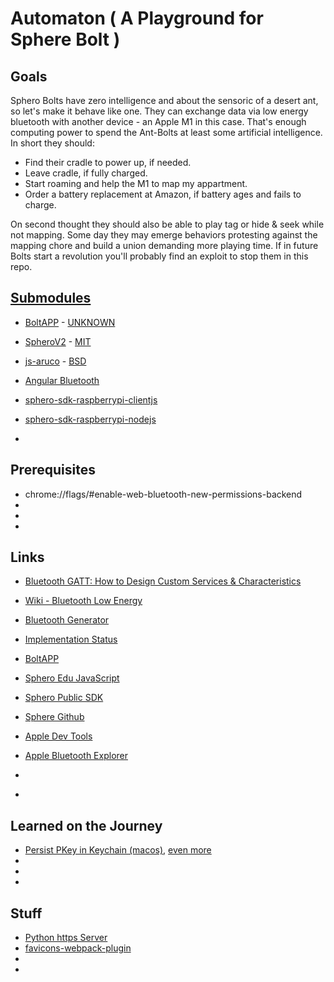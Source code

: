 # Automaton ( A Playground for Sphere Bolt )

## Goals

Sphero Bolts have zero intelligence and about the sensoric of a desert ant, so let's make it behave like one. They can exchange data via low energy bluetooth with another device - an Apple M1 in this case. That's enough computing power to spend the Ant-Bolts at least some artificial intelligence. In short they should:

  * Find their cradle to power up, if needed.
  * Leave cradle, if fully charged.
  * Start roaming and help the M1 to map my appartment.
  * Order a battery replacement at Amazon, if battery ages and fails to charge.

On second thought they should also be able to play tag or hide & seek while not mapping. Some day they may emerge behaviors protesting against the mapping chore and build a union demanding more playing time. If in future Bolts start a revolution you'll probably find an exploit to stop them in this repo.

## [Submodules](https://git-scm.com/book/en/v2/Git-Tools-Submodules)

* [BoltAPP](https://github.com/Tineyo/BoltAPP) - [UNKNOWN](https://github.com/Tineyo/BoltAPP/issues/3)
* [SpheroV2](https://github.com/igbopie/spherov2.js) - [MIT](https://github.com/igbopie/spherov2.js/blob/master/LICENSE)
* [js-aruco](https://github.com/jcmellado/js-aruco) - [BSD](https://github.com/jcmellado/js-aruco/blob/master/LICENSE.txt)

* [Angular Bluetooth](https://github.com/manekinekko/angular-web-bluetooth)
* [sphero-sdk-raspberrypi-clientjs](https://github.com/sphero-inc/sphero-sdk-raspberrypi-clientjs)
* [sphero-sdk-raspberrypi-nodejs](https://github.com/sphero-inc/sphero-sdk-raspberrypi-nodejs)
* []()

## Prerequisites

* chrome://flags/#enable-web-bluetooth-new-permissions-backend
* []()
* []()
* []()


## Links

* [Bluetooth GATT: How to Design Custom Services & Characteristics](https://www.novelbits.io/bluetooth-gatt-services-characteristics/)
* [Wiki - Bluetooth Low Energy](https://en.wikipedia.org/wiki/Bluetooth_Low_Energy)
* [Bluetooth Generator](https://beaufortfrancois.github.io/sandbox/web-bluetooth/generator/)
* [Implementation Status](https://github.com/WebBluetoothCG/web-bluetooth/blob/main/implementation-status.md)
* [BoltAPP](https://tineyo.github.io/BoltAPP/)

* [Sphero Edu JavaScript](https://sphero.docsapp.io/docs/get-started)
* [Sphero Public SDK](https://sdk.sphero.com/documentation/)
* [Sphere Github](https://github.com/sphero-inc)

* [Apple Dev Tools](https://developer.apple.com/download/all/?q=additional%20Tools)
* [Apple Bluetooth Explorer](https://download.developer.apple.com/Developer_Tools/Additional_Tools_for_Xcode_11/Additional_Tools_for_Xcode_11.dmg)
* []()
* []()

## Learned on the Journey
* [Persist PKey in Keychain (macos)](https://apple.stackexchange.com/questions/48502/how-can-i-permanently-add-my-ssh-private-key-to-keychain-so-it-is-automatically), [even more](https://stackoverflow.com/questions/47455300/ssh-config-bad-configuration-option-usekeychain-on-mac-os-sierra-10-12-6)
* []()
* []()
* []()

## Stuff
* [Python https Server](https://gist.github.com/dergachev/7028596)
* [favicons-webpack-plugin](https://github.com/jantimon/favicons-webpack-plugin)
* []()
* []()
